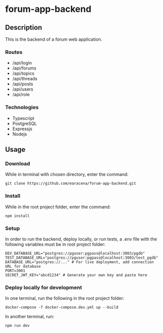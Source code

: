 # forum-app-backend

## Description
This is the backend of a forum web application.

### Routes
  * /api/login
  * /api/forums
  * /api/topics
  * /api/threads
  * /api/posts
  * /api/users
  * /api/role

### Technologies
  * Typescript
  * PostgreSQL
  * Expressjs
  * Nodejs

## Usage
### Download
While in terminal with chosen directory, enter the command:
```
git clone https://github.com/earacena/forum-app-backend.git
```

### Install
While in the root project folder, enter the command:
```
npm install
```
### Setup
In order to run the backend, deploy locally, or run tests, a .env file with the following variables must be in root project folder:
```
DEV_DATABASE_URL="postgres://pguser:pgpass@localhost:3003/pgdb"
TEST_DATABASE_URL="postgres://pguser:pgpass@localhost:3003/test_pgdb"
DATABASE_URL="postgres://..." # For live deployment, add connection URL for database 
PORT=3001
SECRET_JWT_KEY="abcd1234" # Generate your own key and paste here
```

### Deploy locally for development
In one terminal, run the following in the root project folder:
```
docker-compose -f docker-compose.dev.yml up --build
```

In another terminal, run:
```
npm run dev
```